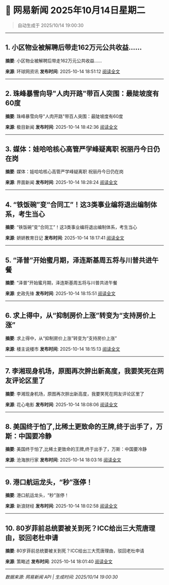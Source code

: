 # 📰 网易新闻 2025年10月14日星期二

> 自动生成于 2025/10/14 19:00:30

---

## 1. 小区物业被解聘后带走162万元公共收益……

**摘要**: 小区物业被解聘后带走162万元公共收益……

**来源**: 环球网资讯
**发布时间**: 2025-10-14 18:51:12
[阅读全文](https://m.163.com/news/article/KBRPTAON0514R9OJ.html)

---

## 2. 珠峰暴雪向导"人肉开路"带百人突围：最陡坡度有60度

**摘要**: 珠峰暴雪向导"人肉开路"带百人突围：最陡坡度有60度

**来源**: 极目新闻
**发布时间**: 2025-10-14 18:42:36
[阅读全文](https://m.163.com/news/article/KBRP1JQ9053469LG.html)

---

## 3. 媒体：娃哈哈核心高管严学峰疑离职 祝丽丹今日仍在岗

**摘要**: 媒体：娃哈哈核心高管严学峰疑离职 祝丽丹今日仍在岗

**来源**: 界面新闻
**发布时间**: 2025-10-14 18:28:24
[阅读全文](https://m.163.com/news/article/KBRNMH3O0534A4SC.html)

---

## 4. “铁饭碗”变“合同工”！这3类事业编将退出编制体系，考生当心

**摘要**: “铁饭碗”变“合同工”！这3类事业编将退出编制体系，考生当心

**来源**: 妍妍教育日记
**发布时间**: 2025-10-14 18:17:41
[阅读全文](https://m.163.com/news/article/KBRNS65L0536SQ16.html)

---

## 5. “泽普”开始蜜月期，泽连斯基周五将与川普共进午餐

**摘要**: “泽普”开始蜜月期，泽连斯基周五将与川普共进午餐

**来源**: 史政先锋
**发布时间**: 2025-10-14 18:15:51
[阅读全文](https://m.163.com/news/article/KBRNRG180552D6K3.html)

---

## 6. 求上得中，从“抑制房价上涨”转变为“支持房价上涨”

**摘要**: 求上得中，从“抑制房价上涨”转变为“支持房价上涨”

**来源**: 楼主说楼市
**发布时间**: 2025-10-14 18:15:13
[阅读全文](https://m.163.com/news/article/KBRNM25M0535MR9F.html)

---

## 7. 李湘现身机场，原图再次胖出新高度，我要笑死在网友评论区里了

**摘要**: 李湘现身机场，原图再次胖出新高度，我要笑死在网友评论区里了

**来源**: 花心电影
**发布时间**: 2025-10-14 18:08:06
[阅读全文](https://m.163.com/news/article/KBRNEBOI0556DZ72.html)

---

## 8. 美国终于怕了,比稀土更致命的王牌,终于出手了，万斯：中国要冷静

**摘要**: 美国终于怕了,比稀土更致命的王牌,终于出手了，万斯：中国要冷静

**来源**: 沧海旅行家
**发布时间**: 2025-10-14 18:03:16
[阅读全文](https://m.163.com/news/article/KBRN5GRU0556DGZV.html)

---

## 9. 港口航运龙头，“秒”涨停！

**摘要**: 港口航运龙头，“秒”涨停！

**来源**: 新浪财经
**发布时间**: 2025-10-14 18:02:58
[阅读全文](https://m.163.com/news/article/KBRN4VBU05568W0A.html)

---

## 10. 80岁菲前总统要被关到死？ICC给出三大荒唐理由，驳回老杜申请

**摘要**: 80岁菲前总统要被关到死？ICC给出三大荒唐理由，驳回老杜申请

**来源**: 策略述
**发布时间**: 2025-10-14 18:01:40
[阅读全文](https://m.163.com/news/article/KBRN2J650556CCNG.html)

---

*数据来源: 网易新闻 API | 生成时间: 2025/10/14 19:00:30*